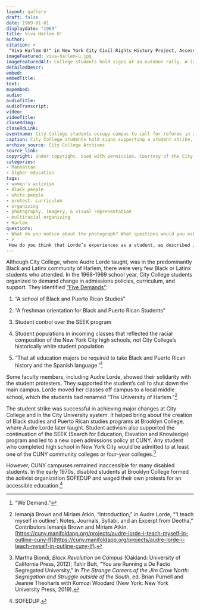 ```yaml
--- 
layout: gallery
draft: false
date: 1969-01-01
displaydate: "1969"
title: Viva Harlem U!
author: 
citation: >
 "Viva Harlem U!" in New York City Civil Rights History Project, Accessed: [Month Day, Year], https://nyccivilrightshistory.org/gallery/viva-harlem-u.
imageFeatured: viva-harlem-u.jpg
imageFeaturedAlt: College students hold signs at an outdoor rally. A large banner reads, "Support the Five Demands - Viva Harlem U."
detailedDescr: 
embed: 
embedTitle: 
text: 
mapembed: 
audio: 
audioTitle: 
audioTranscript: 
video: 
videoTitle: 
closeRdImg: 
closeRdLink: 
eventname: City College students occupy campus to call for reforms in admissions and curriculum.
caption: City College students hold signs supporting a student strike, after several months of organizing for changes in curriculum and admissions there and on other City University of New York campuses.
archive_source: City College Archives
source_link: 
copyright: Under copyright. Used with permission. Courtesy of the City College Archives.
categories: 
- Manhattan
- higher education
tags: 
- women's activism
- Black people
- white people
- protest- curriculum
- organizing
- photography, imagery, & visual representation
- multiracial organizing
- Harlem
questions: 
- What do you notice about the photograph? What questions would you ask to learn more about this protest? 
- >
 How do you think that Lorde’s experiences as a student, as described in [*Zami*](../topics/black-latina-women/audre-lorde-cuny/zami-a-new-spelling-of-my-name), and as a queer Black woman, shaped her approach to student activism? 
--- 
```


Although City College, where Audre Lorde taught, was in the predominantly Black and Latinx community of Harlem, there were very few Black or Latinx students who attended. In the 1968-1969 school year, City College students organized to demand change in admissions policies, curriculum, and support. They identified [“Five Demands”](/topics/black-latina-women/audre-lorde-cuny/we-demand/):

1. “A school of Black and Puerto Rican Studies”

2. “A freshman orientation for Black and Puerto Rican Students”

3. Student control over the SEEK program

4. Student populations in incoming classes that reflected the racial composition of the New York City high schools, not City College’s historically white student population

5. “That all education majors be required to take Black and Puerto Rican history and the Spanish language.”[^1]

Some faculty members, including Audre Lorde, showed their solidarity with the student protesters. They supported the student’s call to shut down the main campus. Lorde moved her classes off campus to a local middle school, which the students had renamed “The University of Harlem.”[^2]  

The student strike was successful in achieving major changes at City College and in the City University system. It helped bring about the creation of Black studies and Puerto Rican studies programs at Brooklyn College, where Audre Lorde later taught. Student activism also supported the continuation of the SEEK (Search for Education, Elevation and Knowledge) program and led to a new open admissions policy at CUNY. Any student who completed high school in New York City would be admitted to at least one of the CUNY community colleges or four-year colleges.[^3]  

However, CUNY campuses remained inaccessible for many disabled students. In the early 1970s, disabled students at Brooklyn College formed the activist organization SOFEDUP and waged their own protests for an accessible education.[^4]

[^1]: “We Demand.”

[^2]:  Iemanjá Brown and Miriam Atkin, “Introduction,” in Audre Lorde, “'I teach myself in outline': Notes, Journals, Syllabi, and an Excerpt from Deotha,” Contributors Iemanjá Brown and Miriam Atkin. [https://cuny.manifoldapp.org/projects/audre-lorde-i-teach-myself-in-outline-cuny-lf](https://cuny.manifoldapp.org/projects/audre-lorde-i-teach-myself-in-outline-cuny-lf).

[^3]: Martha Biondi, *Black Revolution on Campus* (Oakland: University of California Press, 2012); Tahir Butt, “You are Running a De Facto Segregated University," in *The Strange Careers of the Jim Crow North: Segregation and Struggle outside of the South*, ed.  Brian Purnell and Jeanne Theoharis with Komozi Woodard (New York: New York University Press, 2019).

[^4]: SOFEDUP.
